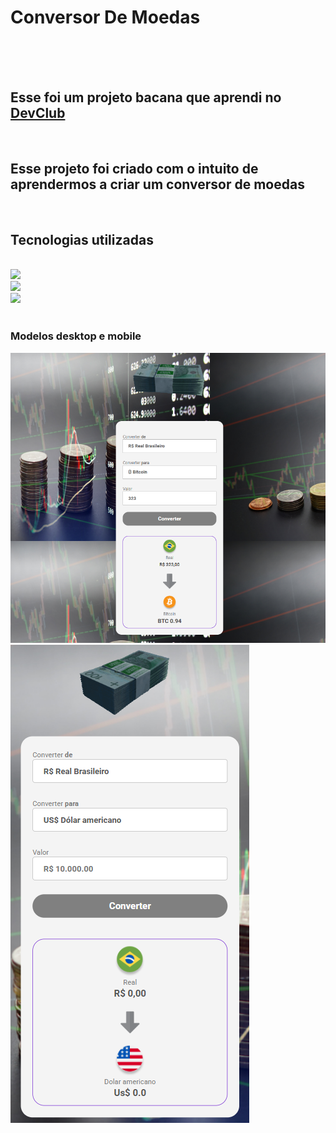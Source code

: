 <h1>Conversor De Moedas</h1>
<br>
<br>
<br>
<h2>Esse foi um projeto bacana que aprendi no <a href= "https//rodolfomori.com.br/devclub">DevClub</a></h2>
<br>
<h2>Esse projeto foi criado com o intuito de  aprendermos a criar um conversor de moedas</h2>
<br>
<h2>Tecnologias utilizadas</h2>
<br>
<img src="https://img.shields.io/badge/HTML5-E34F26?style=for-the-badge&logo=html5&logoColor=white"</>
<br>
<img src="https://img.shields.io/badge/CSS3-1572B6?style=for-the-badge&logo=css3&logoColor=white"</p>
<br>
<img src="https://img.shields.io/badge/JavaScript-323330?style=for-the-badge&logo=javascript&logoColor=F7DF1E"/>
<br>
<br>
<h3>Modelos desktop e mobile</h3>

<img alt="ConversorDesktop.jpg" src="https://github.com/Verneloira/Conversor-De-Moedas/blob/main/assets/newdesktop%20converter.png" data-hpc="true" class="Box-sc-g0xbh4-0 fzFXnm"/>
<br>
<img src="https://github.com/Verneloira/Conversor-De-Moedas/blob/main/assets/Mobile.png"/>

